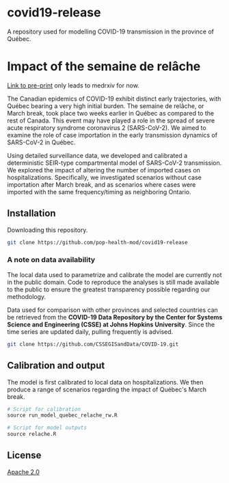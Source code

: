# covid19-release
A repository used for modelling COVID-19 transmission in the province of Québec.

# Impact of the semaine de relâche

[Link to pre-print](https://www.medrxiv.org/) only leads to medrxiv for now.

The Canadian epidemics of COVID-19 exhibit distinct early trajectories, with Québec bearing a very high initial burden. The semaine de relâche, or March break, took place two weeks earlier in Québec as compared to the rest of Canada. This event may have played a role in the spread of severe acute respiratory syndrome coronavirus 2 (SARS-CoV-2). We aimed to examine the role of case importation in the early transmission dynamics of SARS-CoV-2 in Québec.

Using detailed surveillance data, we developed and calibrated a deterministic SEIR-type compartmental model of SARS-CoV-2 transmission. We explored the impact of altering the number of imported cases on hospitalizations. Specifically, we investigated scenarios without case importation after March break, and as scenarios where cases were imported with the same frequency/timing  as neighboring Ontario.

## Installation

Downloading this repository.

```bash
git clone https://github.com/pop-health-mod/covid19-release
```

### A note on data availability

The local data used to parametrize and calibrate the model are currently not in the public domain. Code to reproduce the analyses is still made available to the public to ensure the greatest transparency possible regarding our methodology.

Data used for comparison with other provinces and selected countries can be retrieved from the **COVID-19 Data Repository by the Center for Systems Science and Engineering (CSSE) at Johns Hopkins University**. Since the time series are updated daily, pulling frequently is advised.

```bash
git clone https://github.com/CSSEGISandData/COVID-19.git
```

## Calibration and output

The model is first calibrated to local data on hospitalizations. We then produce a range of scenarios regarding the impact of Québec's March break.

```R
# Script for calibration
source run_model_quebec_relache_rw.R

# Script for model outputs
source relache.R
```

## License
[Apache 2.0](https://choosealicense.com/licenses/apache-2.0/)
